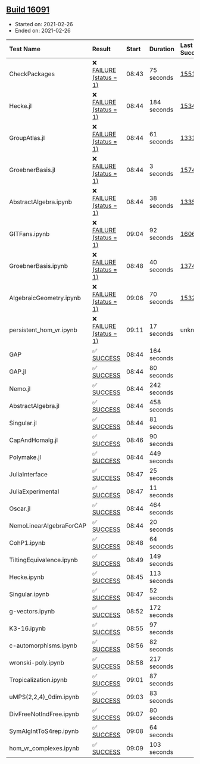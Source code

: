 ## [Build 16091](https://oscarci.mathematik.uni-kl.de/job/oscar/16091/)

* Started on: 2021-02-26
* Ended on: 2021-02-26

| Test Name    | Result | Start | Duration | Last Success | First Failure |
|:-------------|:-------|:------|:---------|:-------------|:--------------|
| CheckPackages | ❌ [FAILURE (status = 1)](https://oscarci.mathematik.uni-kl.de/job/oscar/16091/artifact/logs/build-16091/CheckPackages.log) | 08:43 | 75 seconds | [15514](https://oscarci.mathematik.uni-kl.de/job/oscar/15514/) | [15515](https://oscarci.mathematik.uni-kl.de/job/oscar/15515/) |
| Hecke.jl | ❌ [FAILURE (status = 1)](https://oscarci.mathematik.uni-kl.de/job/oscar/16091/artifact/logs/build-16091/Hecke.jl.log) | 08:44 | 184 seconds | [15344](https://oscarci.mathematik.uni-kl.de/job/oscar/15344/) | [15348](https://oscarci.mathematik.uni-kl.de/job/oscar/15348/) |
| GroupAtlas.jl | ❌ [FAILURE (status = 1)](https://oscarci.mathematik.uni-kl.de/job/oscar/16091/artifact/logs/build-16091/GroupAtlas.jl.log) | 08:44 | 61 seconds | [13311](https://oscarci.mathematik.uni-kl.de/job/oscar/13311/) | [13312](https://oscarci.mathematik.uni-kl.de/job/oscar/13312/) |
| GroebnerBasis.jl | ❌ [FAILURE (status = 1)](https://oscarci.mathematik.uni-kl.de/job/oscar/16091/artifact/logs/build-16091/GroebnerBasis.jl.log) | 08:44 | 3 seconds | [15745](https://oscarci.mathematik.uni-kl.de/job/oscar/15745/) | [15746](https://oscarci.mathematik.uni-kl.de/job/oscar/15746/) |
| AbstractAlgebra.ipynb | ❌ [FAILURE (status = 1)](https://oscarci.mathematik.uni-kl.de/job/oscar/16091/artifact/logs/build-16091/AbstractAlgebra.ipynb.log) | 08:44 | 38 seconds | [13355](https://oscarci.mathematik.uni-kl.de/job/oscar/13355/) | [13356](https://oscarci.mathematik.uni-kl.de/job/oscar/13356/) |
| GITFans.ipynb | ❌ [FAILURE (status = 1)](https://oscarci.mathematik.uni-kl.de/job/oscar/16091/artifact/logs/build-16091/GITFans.ipynb.log) | 09:04 | 92 seconds | [16068](https://oscarci.mathematik.uni-kl.de/job/oscar/16068/) | [16069](https://oscarci.mathematik.uni-kl.de/job/oscar/16069/) |
| GroebnerBasis.ipynb | ❌ [FAILURE (status = 1)](https://oscarci.mathematik.uni-kl.de/job/oscar/16091/artifact/logs/build-16091/GroebnerBasis.ipynb.log) | 08:48 | 40 seconds | [13748](https://oscarci.mathematik.uni-kl.de/job/oscar/13748/) | [13749](https://oscarci.mathematik.uni-kl.de/job/oscar/13749/) |
| AlgebraicGeometry.ipynb | ❌ [FAILURE (status = 1)](https://oscarci.mathematik.uni-kl.de/job/oscar/16091/artifact/logs/build-16091/AlgebraicGeometry.ipynb.log) | 09:06 | 70 seconds | [15322](https://oscarci.mathematik.uni-kl.de/job/oscar/15322/) | [15323](https://oscarci.mathematik.uni-kl.de/job/oscar/15323/) |
| persistent_hom_vr.ipynb | ❌ [FAILURE (status = 1)](https://oscarci.mathematik.uni-kl.de/job/oscar/16091/artifact/logs/build-16091/persistent_hom_vr.ipynb.log) | 09:11 | 17 seconds | unknown | unknown |
| GAP | ✅ [SUCCESS](https://oscarci.mathematik.uni-kl.de/job/oscar/16091/artifact/logs/build-16091/GAP.log) | 08:44 | 164 seconds |  |  |
| GAP.jl | ✅ [SUCCESS](https://oscarci.mathematik.uni-kl.de/job/oscar/16091/artifact/logs/build-16091/GAP.jl.log) | 08:44 | 80 seconds |  |  |
| Nemo.jl | ✅ [SUCCESS](https://oscarci.mathematik.uni-kl.de/job/oscar/16091/artifact/logs/build-16091/Nemo.jl.log) | 08:44 | 242 seconds |  |  |
| AbstractAlgebra.jl | ✅ [SUCCESS](https://oscarci.mathematik.uni-kl.de/job/oscar/16091/artifact/logs/build-16091/AbstractAlgebra.jl.log) | 08:44 | 458 seconds |  |  |
| Singular.jl | ✅ [SUCCESS](https://oscarci.mathematik.uni-kl.de/job/oscar/16091/artifact/logs/build-16091/Singular.jl.log) | 08:44 | 81 seconds |  |  |
| CapAndHomalg.jl | ✅ [SUCCESS](https://oscarci.mathematik.uni-kl.de/job/oscar/16091/artifact/logs/build-16091/CapAndHomalg.jl.log) | 08:46 | 90 seconds |  |  |
| Polymake.jl | ✅ [SUCCESS](https://oscarci.mathematik.uni-kl.de/job/oscar/16091/artifact/logs/build-16091/Polymake.jl.log) | 08:44 | 449 seconds |  |  |
| JuliaInterface | ✅ [SUCCESS](https://oscarci.mathematik.uni-kl.de/job/oscar/16091/artifact/logs/build-16091/JuliaInterface.log) | 08:47 | 25 seconds |  |  |
| JuliaExperimental | ✅ [SUCCESS](https://oscarci.mathematik.uni-kl.de/job/oscar/16091/artifact/logs/build-16091/JuliaExperimental.log) | 08:47 | 11 seconds |  |  |
| Oscar.jl | ✅ [SUCCESS](https://oscarci.mathematik.uni-kl.de/job/oscar/16091/artifact/logs/build-16091/Oscar.jl.log) | 08:44 | 464 seconds |  |  |
| NemoLinearAlgebraForCAP | ✅ [SUCCESS](https://oscarci.mathematik.uni-kl.de/job/oscar/16091/artifact/logs/build-16091/NemoLinearAlgebraForCAP.log) | 08:44 | 20 seconds |  |  |
| CohP1.ipynb | ✅ [SUCCESS](https://oscarci.mathematik.uni-kl.de/job/oscar/16091/artifact/logs/build-16091/CohP1.ipynb.log) | 08:48 | 64 seconds |  |  |
| TiltingEquivalence.ipynb | ✅ [SUCCESS](https://oscarci.mathematik.uni-kl.de/job/oscar/16091/artifact/logs/build-16091/TiltingEquivalence.ipynb.log) | 08:49 | 149 seconds |  |  |
| Hecke.ipynb | ✅ [SUCCESS](https://oscarci.mathematik.uni-kl.de/job/oscar/16091/artifact/logs/build-16091/Hecke.ipynb.log) | 08:45 | 113 seconds |  |  |
| Singular.ipynb | ✅ [SUCCESS](https://oscarci.mathematik.uni-kl.de/job/oscar/16091/artifact/logs/build-16091/Singular.ipynb.log) | 08:47 | 52 seconds |  |  |
| g-vectors.ipynb | ✅ [SUCCESS](https://oscarci.mathematik.uni-kl.de/job/oscar/16091/artifact/logs/build-16091/g-vectors.ipynb.log) | 08:52 | 172 seconds |  |  |
| K3-16.ipynb | ✅ [SUCCESS](https://oscarci.mathematik.uni-kl.de/job/oscar/16091/artifact/logs/build-16091/K3-16.ipynb.log) | 08:55 | 97 seconds |  |  |
| c-automorphisms.ipynb | ✅ [SUCCESS](https://oscarci.mathematik.uni-kl.de/job/oscar/16091/artifact/logs/build-16091/c-automorphisms.ipynb.log) | 08:56 | 82 seconds |  |  |
| wronski-poly.ipynb | ✅ [SUCCESS](https://oscarci.mathematik.uni-kl.de/job/oscar/16091/artifact/logs/build-16091/wronski-poly.ipynb.log) | 08:58 | 217 seconds |  |  |
| Tropicalization.ipynb | ✅ [SUCCESS](https://oscarci.mathematik.uni-kl.de/job/oscar/16091/artifact/logs/build-16091/Tropicalization.ipynb.log) | 09:01 | 87 seconds |  |  |
| uMPS(2,2,4)_0dim.ipynb | ✅ [SUCCESS](https://oscarci.mathematik.uni-kl.de/job/oscar/16091/artifact/logs/build-16091/uMPS-2-2-4-_0dim.ipynb.log) | 09:03 | 83 seconds |  |  |
| DivFreeNotIndFree.ipynb | ✅ [SUCCESS](https://oscarci.mathematik.uni-kl.de/job/oscar/16091/artifact/logs/build-16091/DivFreeNotIndFree.ipynb.log) | 09:07 | 80 seconds |  |  |
| SymAlgIntToS4rep.ipynb | ✅ [SUCCESS](https://oscarci.mathematik.uni-kl.de/job/oscar/16091/artifact/logs/build-16091/SymAlgIntToS4rep.ipynb.log) | 09:08 | 64 seconds |  |  |
| hom_vr_complexes.ipynb | ✅ [SUCCESS](https://oscarci.mathematik.uni-kl.de/job/oscar/16091/artifact/logs/build-16091/hom_vr_complexes.ipynb.log) | 09:09 | 103 seconds |  |  |
